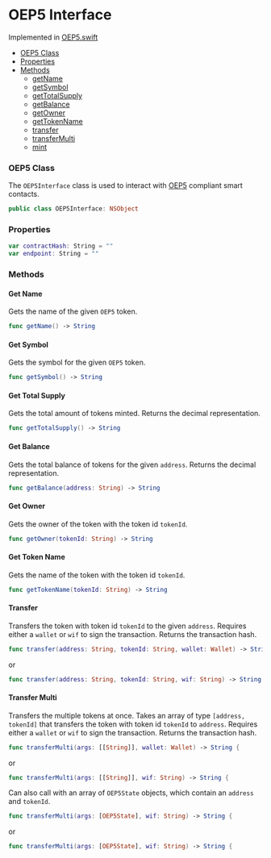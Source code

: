 # OEP5 Interface

Implemented in [OEP5.swift](https://github.com/Ryucoin/neovm-utils/blob/master/neovmUtils/Classes/Asset%20Interfaces/OEP5.swift)

- [OEP5 Class](#oep5-class)
- [Properties](#properties)
- [Methods](#methods)
  - [getName](#get-name)
  - [getSymbol](#get-symbol)
  - [getTotalSupply](#get-total-supply)
  - [getBalance](#get-balance)
  - [getOwner](#get-owner)
  - [getTokenName](#get-token-name)
  - [transfer](#transfer)
  - [transferMulti](#transfer-multi)
  - [mint](#mint)


### OEP5 Class

The `OEP5Interface` class is used to interact with [OEP5](https://github.com/ontio/OEPs/blob/master/OEPS/OEP-5.mediawiki) compliant smart contacts.

``` swift
public class OEP5Interface: NSObject
```

### Properties

``` swift
var contractHash: String = ""
var endpoint: String = ""
```

### Methods

#### Get Name

Gets the name of the given `OEP5` token.

``` swift
func getName() -> String
```

#### Get Symbol

Gets the symbol for the given `OEP5` token.

``` swift
func getSymbol() -> String
```

#### Get Total Supply

Gets the total amount of tokens minted. Returns the decimal representation.

``` swift
func getTotalSupply() -> String
```

#### Get Balance

Gets the total balance of tokens for the given `address`. Returns the decimal representation.

``` swift
func getBalance(address: String) -> String
```

#### Get Owner

Gets the owner of the token with the token id `tokenId`.

``` swift
func getOwner(tokenId: String) -> String
```

#### Get Token Name

Gets the name of the token with the token id `tokenId`.

``` swift
func getTokenName(tokenId: String) -> String
```

#### Transfer

Transfers the token with token id `tokenId` to the given `address`. Requires either a `wallet` or `wif` to sign the transaction. Returns the transaction hash.

``` swift
func transfer(address: String, tokenId: String, wallet: Wallet) -> String
```
or
``` swift
func transfer(address: String, tokenId: String, wif: String) -> String
```

#### Transfer Multi

Transfers the multiple tokens at once. Takes an array of type `[address, tokenId]` that transfers the token with token id `tokenId` to `address`. Requires either a `wallet` or `wif` to sign the transaction. Returns the transaction hash.

``` swift
func transferMulti(args: [[String]], wallet: Wallet) -> String {
```
or
``` swift
func transferMulti(args: [[String]], wif: String) -> String {
```

Can also call with an array of `OEP5State` objects, which contain an `address` and `tokenId`.

``` swift
func transferMulti(args: [OEP5State], wif: String) -> String {
```
or
``` swift
func transferMulti(args: [OEP5State], wif: String) -> String {
```
